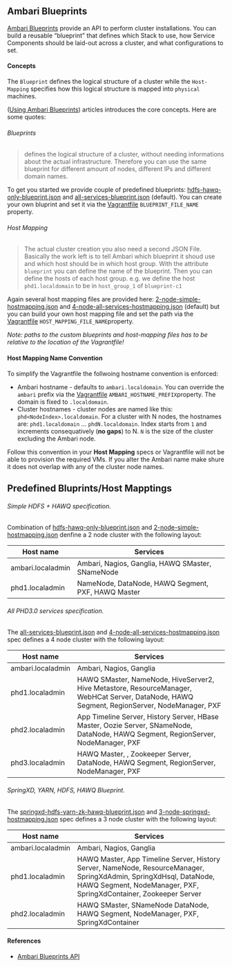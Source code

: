 ## Ambari Blueprints

[Ambari Blueprints](http://docs.hortonworks.com/HDPDocuments/Ambari-1.7.0.0/Ambari_Doc_Suite/ADS_v170.html#ref-63312e0d-d7f1-42b7-9a7e-1663357087f6) provide an API to perform cluster installations. You can build a reusable “blueprint” that defines which Stack to use, how Service Components should be laid-out across a cluster, and what configurations to set.

#### Concepts
The `Blueprint` defines the logical structure of a cluster while the `Host-Mapping` specifies how this logical structure is mapped into `physical` machines. 

([Using Ambari Blueprints](https://blog.codecentric.de/en/2014/05/lambda-cluster-provisioning/)) articles introduces the core concepts. Here are some quotes:

###### Blueprints
> defines the logical structure of a cluster, without needing informations about the actual infrastructure. Therefore you can use the same blueprint for different amount of nodes, different IPs and different domain names.

To get you started we provide couple of predefined blueprints: [hdfs-hawq-only-blueprint.json](hdfs-hawq-only-blueprint.json) and [all-services-blueprint.json](all-services-blueprint.json) (default). You can create your own bluprint and set it via the [Vagrantfile](../Vagrantfile) `BLUEPRINT_FILE_NAME` property. 

###### Host Mapping
> The actual cluster creation you also need a second JSON File. Basically the work left is to tell Ambari which blueprint it shoud use and which host should be in which host group. With the attribute `blueprint` you can define the name of the blueprint. Then you can define the hosts of each host group. e.g. we define the host `phd1.localdomain` to be in `host_group_1` of `blueprint-c1` 

Again several host mapping files are provided here: [2-node-simple-hostmapping.json](2-node-simple-hostmapping.json) and [4-node-all-services-hostmapping.json](4-node-all-services-hostmapping.json) (default) but you can build your own host mapping file and set the path via the [Vagrantfile](../Vagrantfile) `HOST_MAPPING_FILE_NAME`property. 

_Note: paths to the custom blueprints and host-mapping files has to be relative to the location of the Vagrantfile!_

#### Host Mapping Name Convention
To simplify the Vagrantfile the follwoing hostname convention is enforced:
* Ambari hostname - defaults to `ambari.localdomain`. You can override the `ambari` prefix via the [Vagrantfile](../Vagrantfile) `AMBARI_HOSTNAME_PREFIX`property. The domain is fixed to `.localdomain`. 
* Cluster hostnames - cluster nodes are named like this: `phd<NodeIndex>.localdomain`. For a cluster with N nodes, the hostnames are: `phd1.localdomain` ... `phdN.localdomain`. Index starts from `1` and increments consequatively (**no gaps**) to N. `N` is the size of the cluster excluding the Ambari node.

Follow this convention in your **Host Mapping** specs or Vagrantfile will not be able to provision the required VMs. If you alter the Ambari name make shure it does not overlap with any of the cluster node names. 

## Predefined Bluprints/Host Mapptings

###### Simple HDFS + HAWQ specification. 
Combination of [hdfs-hawq-only-blueprint.json](hdfs-hawq-only-blueprint.json) and [2-node-simple-hostmapping.json](2-node-simple-hostmapping.json) denfine a 2 node cluster with the following layout:

| Host name | Services |
| -------------------|------------------------------|
| ambari.localadmin | Ambari, Nagios, Ganglia, HAWQ SMaster, SNameNode |
| phd1.localadmin | NameNode, DataNode, HAWQ Segment, PXF, HAWQ Master |

###### All PHD3.0 services specification. 
The [all-services-blueprint.json](all-services-blueprint.json) and [4-node-all-services-hostmapping.json](4-node-all-services-hostmapping.json) spec defines a 4 node cluster with the following layout:

| Host name | Services |
| -------------------|------------------------------|
| ambari.localadmin | Ambari, Nagios, Ganglia |
| phd1.localadmin | HAWQ SMaster, NameNode, HiveServer2, Hive Metastore, ResourceManager, WebHCat Server, DataNode, HAWQ Segment, RegionServer, NodeManager, PXF |
| phd2.localadmin | App Timeline Server, History Server, HBase Master, Oozie Server, SNameNode, DataNode, HAWQ Segment, RegionServer, NodeManager, PXF |
| phd3.localadmin | HAWQ Master, , Zookeeper Server, DataNode, HAWQ Segment, RegionServer, NodeManager, PXF |

###### SpringXD, YARN, HDFS, HAWQ Blueprint. 
The [springxd-hdfs-yarn-zk-hawq-blueprint.json](springxd-hdfs-yarn-zk-hawq-blueprint.json) and [3-node-springxd-hostmapping.json](3-node-springxd-hostmapping.json) spec defines a 3 node cluster with the following layout:

| Host name | Services |
| -------------------|------------------------------|
| ambari.localadmin | Ambari, Nagios, Ganglia |
| phd1.localadmin | HAWQ Master, App Timeline Server, History Server, NameNode, ResourceManager, SpringXdAdmin, SpringXdHsql, DataNode, HAWQ Segment, NodeManager, PXF, SpringXdContainer, Zookeeper Server |
| phd2.localadmin | HAWQ SMaster, SNameNode DataNode, HAWQ Segment, NodeManager, PXF, SpringXdContainer |


#### References 
* [Ambari Blueprints API](https://cwiki.apache.org/confluence/display/AMBARI/Blueprints)
